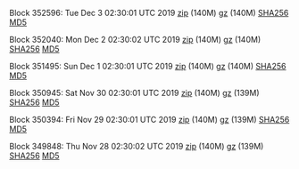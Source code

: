Block 352596: Tue Dec  3 02:30:01 UTC 2019 [zip](https://files.01coin.io/mainnet/2019-12-03/bootstrap.dat.zip) (140M) [gz](https://files.01coin.io/mainnet/2019-12-03/bootstrap.dat.tar.gz) (140M) [SHA256](https://files.01coin.io/mainnet/2019-12-03/sha256.txt) [MD5](https://files.01coin.io/mainnet/2019-12-03/md5.txt)

Block 352040: Mon Dec  2 02:30:02 UTC 2019 [zip](https://files.01coin.io/mainnet/2019-12-02/bootstrap.dat.zip) (140M) [gz](https://files.01coin.io/mainnet/2019-12-02/bootstrap.dat.tar.gz) (140M) [SHA256](https://files.01coin.io/mainnet/2019-12-02/sha256.txt) [MD5](https://files.01coin.io/mainnet/2019-12-02/md5.txt)

Block 351495: Sun Dec  1 02:30:01 UTC 2019 [zip](https://files.01coin.io/mainnet/2019-12-01/bootstrap.dat.zip) (140M) [gz](https://files.01coin.io/mainnet/2019-12-01/bootstrap.dat.tar.gz) (140M) [SHA256](https://files.01coin.io/mainnet/2019-12-01/sha256.txt) [MD5](https://files.01coin.io/mainnet/2019-12-01/md5.txt)

Block 350945: Sat Nov 30 02:30:01 UTC 2019 [zip](https://files.01coin.io/mainnet/2019-11-30/bootstrap.dat.zip) (140M) [gz](https://files.01coin.io/mainnet/2019-11-30/bootstrap.dat.tar.gz) (139M) [SHA256](https://files.01coin.io/mainnet/2019-11-30/sha256.txt) [MD5](https://files.01coin.io/mainnet/2019-11-30/md5.txt)

Block 350394: Fri Nov 29 02:30:01 UTC 2019 [zip](https://files.01coin.io/mainnet/2019-11-29/bootstrap.dat.zip) (140M) [gz](https://files.01coin.io/mainnet/2019-11-29/bootstrap.dat.tar.gz) (139M) [SHA256](https://files.01coin.io/mainnet/2019-11-29/sha256.txt) [MD5](https://files.01coin.io/mainnet/2019-11-29/md5.txt)

Block 349848: Thu Nov 28 02:30:02 UTC 2019 [zip](https://files.01coin.io/mainnet/2019-11-28/bootstrap.dat.zip) (140M) [gz](https://files.01coin.io/mainnet/2019-11-28/bootstrap.dat.tar.gz) (139M) [SHA256](https://files.01coin.io/mainnet/2019-11-28/sha256.txt) [MD5](https://files.01coin.io/mainnet/2019-11-28/md5.txt)
